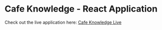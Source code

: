 # Cafe Knowledge - React Application

Check out the live application here: [Cafe Knowledge Live](https://cafe-knowledge-react.netlify.app/)
